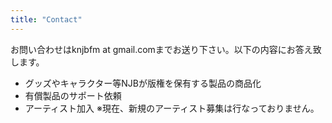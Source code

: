 ```yaml
---
title: "Contact"
---
```


お問い合わせはknjbfm at gmail.comまでお送り下さい。以下の内容にお答え致します。
- グッズやキャラクター等NJBが版権を保有する製品の商品化
- 有償製品のサポート依頼
- アーティスト加入 ※現在、新規のアーティスト募集は行なっておりません。
